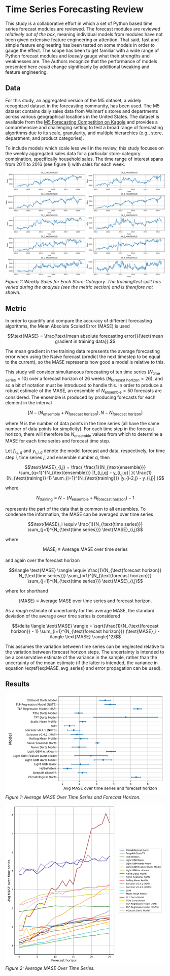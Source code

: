 # Time Series Forecasting Review
This study is a collaborative effort in which a set of Python based time series forecast modules are 
reviewed. The forecast modules are reviewed *relatively out of the box*, meaning individual models from modules have not been given extensive feature engineering or attention. That said, fast and simple feature engineering has been tested on some models in order to gauge the effect. The scope has been to get familiar with a wide range of Python forecast modules and *loosely* gauge what their strengths and weaknesses are. The Authors recognize that the performance of models presented here
*could* change significanly by additional tweaking and feature engineering.

## Data
For this study, an aggregated version of the M5 dataset, a widely recognized dataset in the forecasting community, has been used. The M5 dataset contains daily sales data from Walmart's stores and departments across various geographical locations in the United States. The dataset is available from the [M5 Forecasting Competition on Kaggle](https://www.kaggle.com/competitions/m5-forecasting-accuracy/) and provides a comprehensive and challenging setting to test a broad range of forecasting algorithms due to its scale, granularity, and multiple hierarchies (e.g., store, department, and product categories). 

To include models which scale less well in the review, this study focuses on the weekly aggregated sales data for a particular store-category combination, specifically household sales. The time range of interest spans from 2011 to 2016 (see figure 1) with sales for each week.

![Weekly Sales for Each Store-Category](./figures/raw_data.png)
_Figure 1: Weekly Sales for Each Store-Category. The training/test split has veried during the analysis (see the metric section) and is therefore not shown._

## Metric
In order to quantify and compare the accuracy of different forecasting algorithms, the Mean Absolute Scaled Error (MASE) is used

```math
\text{MASE} = \frac{\text{mean absolute forecasting error}}{\text{mean gradient in training data}}.
```
The mean gradient in the training data represents the average forecasting error when using the Naive forecast (predict the next timestep to be equal to the current), so the MASE represents how good a model is relative to this.

This study will consider simultaneous forecasting of ten time series ($N_{\text{time series}} = 10$) over a forecast horizon of 26 weeks ($N_{\text{forecast horizon}} = 26$), and so a bit of notation must be introduced to handle this. In order to produce a robust estimate of the MASE, an ensemble of $N_{\text{ensemble}}=50$ forecasts are considered. The ensemble is produced by producing forecasts for each element in the interval

```math
[N-(N_{\text{ensemble}} + N_{\text{forecast horizon}}), N - N_{\text{forecast horizon}}]
```

where $N$ is the number of data points in the time series (all have the same number of data points for simplicity). For each time step in the forecast horizon, there will therefore be $N_{\text{ensemble}}$ values from which to determine a MASE for each time series and forecast time step.

Let $f_{i,j,q}$ and $y_{i,j,q}$ denote the model forecast and data, respectively, for time step $i$, time series $j$, and ensemble number $q$, then

```math
\text{MASE}_{i,j} = \frac{
    \frac{1}{N_{\text{ensemble}}} \sum_{q=1}^{N_{\text{ensemble}}} |f_{i,j,q} - y_{i,j,q}|
    }{
        \frac{1}{N_{\text{training}}-1} \sum_{i=1}^{N_{\text{training}}} |y_{i-2,j} - y_{i,j}|
        }
```
where
```math
N_{\text{training}} \equiv N - (N_{\text{ensemble}} + N_{\text{forecast horizon}}) - 1
```

represents the part of the data that is common to all ensembles. To condense the information, the MASE can be averaged over time series

```math
\text{MASE}_i \equiv \frac{1}{N_{\text{time series}}} \sum_{j=1}^{N_{\text{time series}}} \text{MASE}_{i,j}
```
where

```math
\text{MASE}_i \equiv \text{Average MASE over time series}
```


and again over the forecast horizon

```math
\langle \text{MASE} \rangle \equiv \frac{1}{N_{\text{forecast horizon}} N_{\text{time series}}} \sum_{i=1}^{N_{\text{forecast horizon}}} \sum_{j=1}^{N_{\text{time series}}} \text{MASE}_{i,j}
```

where for shorthand

```math
\langle \text{MASE} \rangle \equiv \text{Average MASE over time series and forecast horizon}.
```

As a _rough_ estimate of uncertainty for this average MASE, the standard deviation of the average over time series is considered

```math
\delta \langle \text{MASE} \rangle = \sqrt{\frac{1}{N_{\text{forecast horizon}} - 1} \sum_{i=1}^{N_{\text{forecast horizon}}} (\text{MASE}_i - \langle \text{MASE} \rangle)^2}
```

This assumes the variation between time series can be neglected relative to the variation between forecast horizon steps. The uncertainty is intended to be a conservative estimate of the variance in the sample, rather than the uncertainty of the mean estimate (if the latter is intended, the variance in equation \eqref{eq:MASE_avg_series} and error propagation can be used).


## Results

![Average MASE Over Time Series and Forecast Horizon](./figures/avg_mase_over_time_series_and_forecast_horizon.png)
_Figure 1: Average MASE Over Time Series and Forecast Horizon._

![Average MASE Over Time Series](./figures/avg_mase_over_time_series.png)
_Figure 2: Average MASE Over Time Series._


 